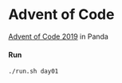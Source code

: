 # Advent of Code
[Advent of Code 2019](https://adventofcode.com/) in Panda

#### Run
```bash
./run.sh day01
```

